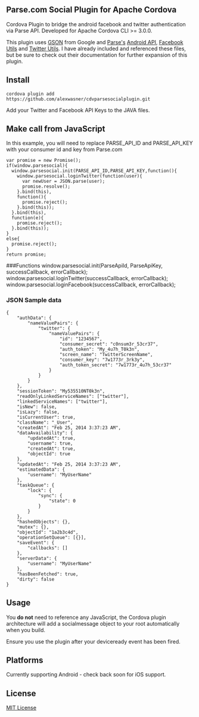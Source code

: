 ## Parse.com Social Plugin for Apache Cordova

Cordova Plugin to bridge the android facebook and twitter authentication via Parse API. Developed for Apache Cordova CLI >= 3.0.0. 

This plugin uses [GSON](https://code.google.com/p/google-gson/) from Google and [Parse's](http://www.parse.com) [Android API](https://parse.com/apps/quickstart#social/mobile/android/native/existing), [Facebook Utils](https://parse.com/docs/android/api/com/parse/ParseFacebookUtils.html) and [Twitter Utils](https://parse.com/docs/android/api/com/parse/ParseTwitterUtils.html).
I have already included and referenced these files, but be sure to check out their documentation for further expansion of this plugin.


## Install

```
cordova plugin add https://github.com/alexwasner/cdvparsesocialplugin.git
```

Add your Twitter and Facebook API Keys to the JAVA files.

## Make call from JavaScript

In this example, you will need to replace PARSE_API_ID and PARSE_API_KEY with your consumer id and key from Parse.com

```
var promise = new Promise();
if(window.parsesocial){
  window.parsesocial.init(PARSE_API_ID,PARSE_API_KEY,function(){
    window.parsesocial.loginTwitter(function(user){
      var newUser = JSON.parse(user);
      promise.resolve();
    }.bind(this),
    function(){
      promise.reject();
    }.bind(this));
  }.bind(this),
  function(e){
    promise.reject();
  }.bind(this));
}
else{
  promise.reject();
}
return promise;
```
###Functions
window.parsesocial.init(ParseApiId, ParseApiKey, successCallback, errorCallback);
window.parsesocial.loginTwitter(successCallback, errorCallback);
window.parsesocial.loginFacebook(successCallback, errorCallback);

### JSON Sample data
```
{
    "authData": {
        "nameValuePairs": {
            "twitter": {
                "nameValuePairs": {
                    "id": "1234567",
                    "consumer_secret": "c0nsum3r_53cr37",
                    "auth_token": "My_4u7h_T0k3n",
                    "screen_name": "TwitterScreenName",
                    "consumer_key": "7w1773r_3rk3y",
                    "auth_token_secret": "7w1773r_4u7h_53cr37"
                }
            }
        }
    },
    "sessionToken": "My535510NT0k3n",
    "readOnlyLinkedServiceNames": ["twitter"],
    "linkedServiceNames": ["twitter"],
    "isNew": false,
    "isLazy": false,
    "isCurrentUser": true,
    "className": "_User",
    "createdAt": "Feb 25, 2014 3:37:23 AM",
    "dataAvailability": {
        "updatedAt": true,
        "username": true,
        "createdAt": true,
        "objectId": true
    },
    "updatedAt": "Feb 25, 2014 3:37:23 AM",
    "estimatedData": {
        "username": "MyUserName"
    },
    "taskQueue": {
        "lock": {
            "sync": {
                "state": 0
            }
        }
    },
    "hashedObjects": {},
    "mutex": {},
    "objectId": "1a2b3c4d",
    "operationSetQueue": [{}],
    "saveEvent": {
        "callbacks": []
    },
    "serverData": {
        "username": "MyUserName"
    },
    "hasBeenFetched": true,
    "dirty": false
}
```

## Usage

You **do not** need to reference any JavaScript, the Cordova plugin architecture will add a socialmessage object to your root automatically when you build.

Ensure you use the plugin after your deviceready event has been fired.

## Platforms

Currently supporting Android - check back soon for iOS support.

## License

[MIT License](http://ilee.mit-license.org)